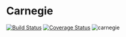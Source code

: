 # Carnegie

[![Build Status](https://travis-ci.org/elbuo8/carnegie.svg?branch=master)](https://travis-ci.org/elbuo8/carnegie) [![Coverage Status](https://coveralls.io/repos/elbuo8/carnegie/badge.svg?branch=master)](https://coveralls.io/r/elbuo8/carnegie?branch=master)
![carnegie](http://explorepahistory.com/kora/files/1/2/1-2-A0F-25-ExplorePAHistory-a0j4b6-a_349.jpg)
